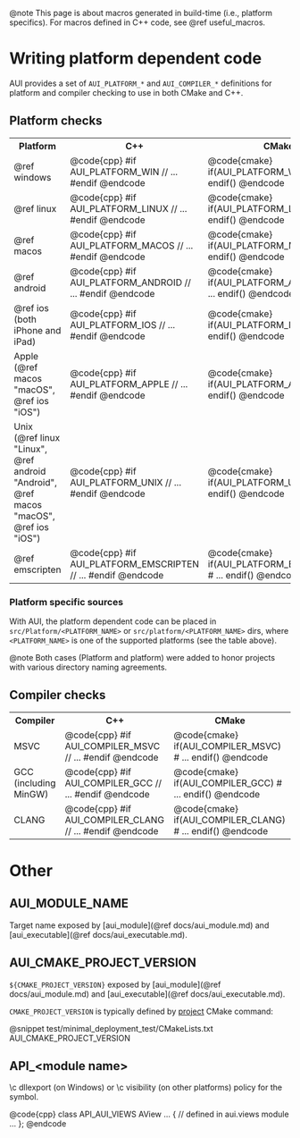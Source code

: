 @note
This page is about macros generated in build-time (i.e., platform specifics). For macros defined in C++ code, see
@ref useful_macros.

# Writing platform dependent code

AUI provides a set of `AUI_PLATFORM_*` and `AUI_COMPILER_*` definitions for platform and compiler checking to use in
both CMake and C++.

## Platform checks

<table>
   <tr>
     <th>Platform</th>
     <th>C++</th>
     <th>CMake</th>
     <th>Platform specific dir(s)</th>
   </tr>
   <tr>
     <td>
       @ref windows
     </td>
     <td>
       @code{cpp}
        #if AUI_PLATFORM_WIN
          // ...
        #endif
       @endcode
     </td>
     <td>
       @code{cmake}
        if(AUI_PLATFORM_WIN)
          # ...
        endif()
       @endcode
     </td>
     <td>
       `src/Platform/win32`<br/>
       `src/platform/win32`
     </td>
   </tr>

   <tr>
     <td>
       @ref linux
     </td>
     <td>
       @code{cpp}
        #if AUI_PLATFORM_LINUX
          // ...
        #endif
       @endcode
     </td>
     <td>
       @code{cmake}
        if(AUI_PLATFORM_LINUX)
          # ...
        endif()
       @endcode
     </td>
     <td>
       `src/Platform/linux`<br/>
       `src/platform/linux`
     </td>
   </tr>

   <tr>
     <td>
       @ref macos
     </td>
     <td>
       @code{cpp}
        #if AUI_PLATFORM_MACOS
          // ...
        #endif
       @endcode
     </td>
     <td>
       @code{cmake}
        if(AUI_PLATFORM_MACOS)
          # ...
        endif()
       @endcode
     </td>
     <td>
       `src/Platform/macos`<br/>
       `src/platform/macos`
     </td>
   </tr>

   <tr>
     <td>
       @ref android
     </td>
     <td>
       @code{cpp}
        #if AUI_PLATFORM_ANDROID
          // ...
        #endif
       @endcode
     </td>
     <td>
       @code{cmake}
        if(AUI_PLATFORM_ANDROID)
          # ...
        endif()
       @endcode
     </td>
     <td>
       `src/Platform/android`<br/>
       `src/platform/android`
     </td>
   </tr>

   <tr>
     <td>
       @ref ios <br/>(both iPhone and iPad)
     </td>
     <td>
       @code{cpp}
        #if AUI_PLATFORM_IOS
          // ...
        #endif
       @endcode
     </td>
     <td>
       @code{cmake}
        if(AUI_PLATFORM_IOS)
          # ...
        endif()
       @endcode
     </td>
     <td>
       `src/Platform/ios`<br/>
       `src/platform/ios`
     </td>
   </tr>

   <tr>
     <td>
       Apple<br/>(@ref macos "macOS", @ref ios "iOS")
     </td>
     <td>
       @code{cpp}
        #if AUI_PLATFORM_APPLE
          // ...
        #endif
       @endcode
     </td>
     <td>
       @code{cmake}
        if(AUI_PLATFORM_APPLE)
          # ...
        endif()
       @endcode
     </td>
     <td>
       `src/Platform/apple`<br/>
       `src/platform/apple`
     </td>
   </tr>

   <tr>
     <td>
       Unix<br/>(@ref linux "Linux", @ref android "Android", @ref macos "macOS", @ref ios "iOS")
     </td>
     <td>
       @code{cpp}
        #if AUI_PLATFORM_UNIX
          // ...
        #endif
       @endcode
     </td>
     <td>
       @code{cmake}
        if(AUI_PLATFORM_UNIX)
          # ...
        endif()
       @endcode
     </td>
     <td>
       `src/Platform/unix`<br/>
       `src/platform/unix`
     </td>
   </tr>

   <tr>
     <td>
       @ref emscripten
     </td>
     <td>
       @code{cpp}
        #if AUI_PLATFORM_EMSCRIPTEN
          // ...
        #endif
       @endcode
     </td>
     <td>
       @code{cmake}
        if(AUI_PLATFORM_EMSCRIPTEN)
          # ...
        endif()
       @endcode
     </td>
     <td>
       `src/Platform/emscripten`<br/>
       `src/platform/emscripten`
     </td>
   </tr>
</table>

### Platform specific sources

With AUI, the platform dependent code can be placed in `src/Platform/<PLATFORM_NAME>` or `src/platform/<PLATFORM_NAME>`
dirs, where `<PLATFORM_NAME>` is one of the supported platforms (see the table above).

@note
Both cases (Platform and platform) were added to honor projects with various directory naming agreements.


## Compiler checks

<table>
   <tr>
     <th>Compiler</th>
     <th>C++</th>
     <th>CMake</th>
   </tr>
   <tr>
     <td>
       MSVC
     </td>
     <td>
       @code{cpp}
        #if AUI_COMPILER_MSVC
          // ...
        #endif
       @endcode
     </td>
     <td>
       @code{cmake}
        if(AUI_COMPILER_MSVC)
          # ...
        endif()
       @endcode
     </td>
   </tr>

   <tr>
     <td>
       GCC (including MinGW)
     </td>
     <td>
       @code{cpp}
        #if AUI_COMPILER_GCC
          // ...
        #endif
       @endcode
     </td>
     <td>
       @code{cmake}
        if(AUI_COMPILER_GCC)
          # ...
        endif()
       @endcode
     </td>
   </tr>

   <tr>
     <td>
       CLANG
     </td>
     <td>
       @code{cpp}
        #if AUI_COMPILER_CLANG
          // ...
        #endif
       @endcode
     </td>
     <td>
       @code{cmake}
        if(AUI_COMPILER_CLANG)
          # ...
        endif()
       @endcode
     </td>
   </tr>
</table>

# Other

## AUI_MODULE_NAME

Target name exposed by [aui_module](@ref docs/aui_module.md) and [aui_executable](@ref docs/aui_executable.md).

## AUI_CMAKE_PROJECT_VERSION

`${CMAKE_PROJECT_VERSION}` exposed by [aui_module](@ref docs/aui_module.md) and [aui_executable](@ref docs/aui_executable.md).

`CMAKE_PROJECT_VERSION` is typically defined by [project](https://cmake.org/cmake/help/latest/command/project.html) 
CMake command:

@snippet test/minimal_deployment_test/CMakeLists.txt AUI_CMAKE_PROJECT_VERSION

## API_\<module name\>

\c dllexport (on Windows) or \c visibility (on other platforms) policy for the symbol.

@code{cpp}
class API_AUI_VIEWS AView ... { // defined in aui.views module
  ...
};
@endcode